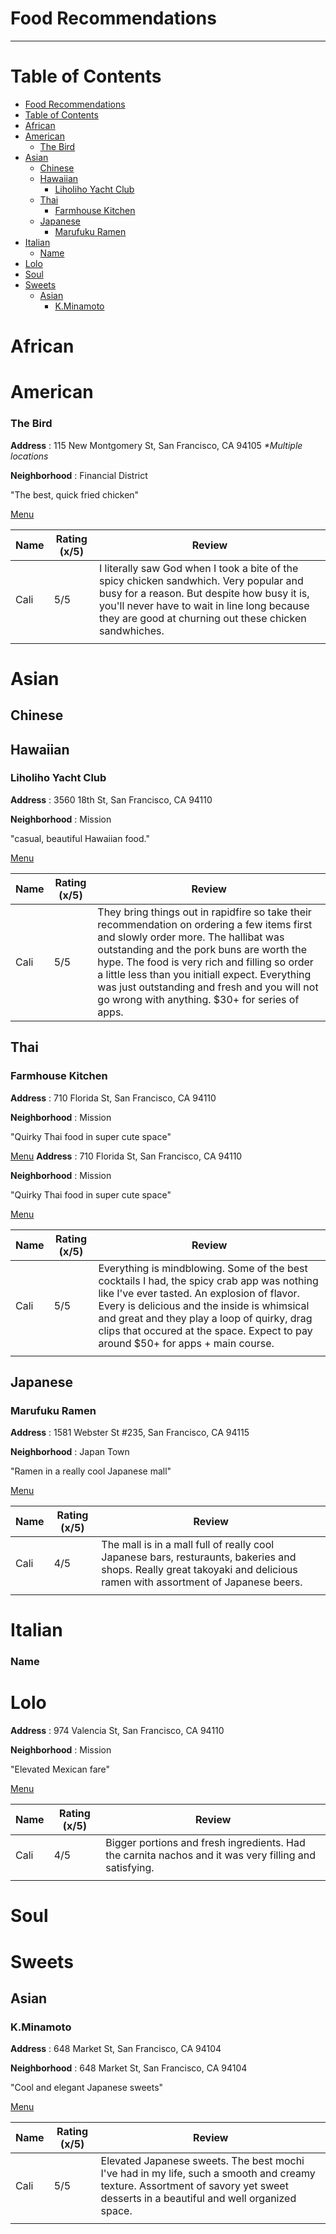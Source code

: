# Food Recommendations

<!-- Template -->

<!-- 

### Name

**Address** : 

**Neighborhood** : 

"summary"

[Menu](https://www.augustgatheringsny.com/)


| Name  | Rating (x/5)   | Review    |
|-------|----------------|-----------|
|       |                |           |
|       |                |           | 

-->

---

<!-- table of contents -->
# Table of Contents
- [Food Recommendations](#food-recommendations)
- [Table of Contents](#table-of-contents)
- [African](#african)
- [American](#american)
    - [The Bird](#the-bird)
- [Asian](#asian)
  - [Chinese](#chinese)
  - [Hawaiian](#hawaiian)
    - [Liholiho Yacht Club](#liholiho-yacht-club)
  - [Thai](#thai)
    - [Farmhouse Kitchen](#farmhouse-kitchen)
  - [Japanese](#japanese)
    - [Marufuku Ramen](#marufuku-ramen)
- [Italian](#italian)
    - [Name](#name)
- [Lolo](#lolo)
- [Soul](#soul)
- [Sweets](#sweets)
  - [Asian](#asian-1)
    - [K.Minamoto](#kminamoto)

# African

# American

### The Bird

**Address** : 115 New Montgomery St, San Francisco, CA 94105 <i>*Multiple locations</i>

**Neighborhood** : Financial District

"The best, quick fried chicken"

[Menu](https://www.augustgatheringsny.com/)


| Name  | Rating (x/5)   | Review    |
|-------|----------------|-----------|
|  Cali |  5/5           | I literally saw God when I took a bite of the spicy chicken sandwhich. Very popular and busy for a reason. But despite how busy it is, you'll never have to wait in line long because they are good at churning out these chicken sandwhiches.         |
|       |                |           | 

# Asian

## Chinese


## Hawaiian

### Liholiho Yacht Club

**Address** : 3560 18th St, San Francisco, CA 94110

**Neighborhood** : Mission

"casual, beautiful Hawaiian food."

[Menu](https://lycsf.com/)


| Name  | Rating (x/5)   | Review    |
|-------|----------------|-----------|
| Cali  |    5/5         | They bring things out in rapidfire so take their recommendation on ordering a few items first and slowly order more. The hallibat was outstanding and the pork buns are worth the hype. The food is very rich and filling so order a little less than you initiall expect. Everything was just outstanding and fresh and you will not go wrong with anything. $30+ for series of apps.          |



## Thai

### Farmhouse Kitchen

**Address** : 710 Florida St, San Francisco, CA 94110

**Neighborhood** : Mission

"Quirky Thai food in super cute space"

[Menu](https://www.augustgatheringsny.com/)
**Address** : 710 Florida St, San Francisco, CA 94110

**Neighborhood** : Mission

"Quirky Thai food in super cute space"

[Menu](https://www.augustgatheringsny.com/)


| Name  | Rating (x/5)   | Review    |
|-------|----------------|-----------|
| Cali  | 5/5            | Everything is mindblowing. Some of the best cocktails I had, the spicy crab app was nothing like I've ever tasted. An explosion of flavor. Every is delicious and the inside is whimsical and great and they play a loop of quirky, drag clips that occured at the space. Expect to pay around $50+ for apps + main course.         |
|       |                |           | 



## Japanese

### Marufuku Ramen

**Address** : 1581 Webster St #235, San Francisco, CA 94115

**Neighborhood** : Japan Town

"Ramen in a really cool Japanese mall"

[Menu](https://www.marufukuramen.com/)

| Name  | Rating (x/5)   | Review    |
|-------|----------------|-----------|
| Cali  | 4/5            | The mall is in a mall full of really cool Japanese bars, resturaunts, bakeries and shops. Really great takoyaki and delicious ramen with assortment of Japanese beers.          |
|       |                |           | 

# Italian

### Name



# Lolo

**Address** : 974 Valencia St, San Francisco, CA 94110

**Neighborhood** : Mission

"Elevated Mexican fare"

[Menu](https://www.augustgatheringsny.com/)


| Name  | Rating (x/5)   | Review    |
|-------|----------------|-----------|
| Cali  | 4/5            | Bigger portions and fresh ingredients. Had the carnita nachos and it was very filling and satisfying.          |
|       |                |           | 

# Soul

# Sweets

## Asian

### K.Minamoto

**Address** : 648 Market St, San Francisco, CA 94104

**Neighborhood** : 648 Market St, San Francisco, CA 94104

"Cool and elegant Japanese sweets"

[Menu](https://www.augustgatheringsny.com/)


| Name  | Rating (x/5)   | Review    |
|-------|----------------|-----------|
| Cali  |  5/5           | Elevated Japanese sweets. The best mochi I've had in my life, such a smooth and creamy texture. Assortment of savory yet sweet desserts in a beautiful and well organized space.          |
|       |                |           | 
